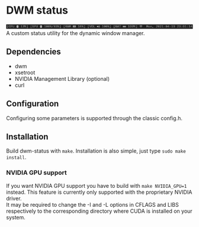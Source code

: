 # DWM status
![Picture](dwm-status.png "DWM Status Bar")<br>
A custom status utility for the dynamic window manager.

## Dependencies
* dwm
* xsetroot
* NVIDIA Management Library (optional)
* curl

## Configuration
Configuring some parameters is supported through the classic config.h.


## Installation
Build dwm-status with ```make```.
Installation is also simple, just type ```sudo make install```.

### NVIDIA GPU support
If you want NVIDIA GPU support you have to build with ```make NVIDIA_GPU=1``` instead.
This feature is currently only supported with the proprietary NVIDIA driver.<br>
It may be required to change the -I and -L options in CFLAGS and LIBS respectively to the corresponding directory where CUDA is installed on your system.
